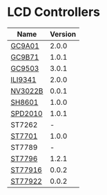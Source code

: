 # LCD Controllers

|                                     **Name**                                     | **Version** |
| -------------------------------------------------------------------------------- | ----------- |
| [GC9A01](https://components.espressif.com/components/espressif/esp_lcd_gc9a01)   | 2.0.0       |
| [GC9B71](https://components.espressif.com/components/espressif/esp_lcd_gc9b71)   | 1.0.1       |
| [GC9503](https://components.espressif.com/components/espressif/esp_lcd_gc9503)   | 3.0.1       |
| [ILI9341](https://components.espressif.com/components/espressif/esp_lcd_ili9341) | 2.0.0       |
| [NV3022B](https://components.espressif.com/components/espressif/esp_lcd_nv3022b) | 0.0.1       |
| [SH8601](https://components.espressif.com/components/espressif/esp_lcd_sh8601)   | 1.0.0       |
| [SPD2010](https://components.espressif.com/components/espressif/esp_lcd_spd2010) | 1.0.1       |
| ST7262                                                                           | -           |
| [ST7701](https://components.espressif.com/components/espressif/esp_lcd_st7701)   | 1.0.0       |
| ST7789                                                                           | -           |
| [ST7796](https://components.espressif.com/components/espressif/esp_lcd_st7796)   | 1.2.1       |
| [ST77916](https://components.espressif.com/components/espressif/esp_lcd_st77916) | 0.0.2       |
| [ST77922](https://components.espressif.com/components/espressif/esp_lcd_st77922) | 0.0.2       |

